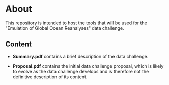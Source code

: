 # About

This repository is intended to host the tools that will be used for the "Emulation of Global Ocean Reanalyses" data challenge. 


## Content

- **Summary.pdf** contains a brief description of the data challenge. 
      
- **Proposal.pdf** contains the initial data challenge proposal, which is likely to evolve as the data challenge develops and is therefore not the definitive description of its content.
